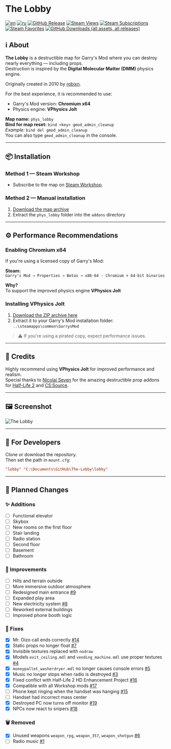 
# The Lobby

[![en][lang_en]](README.md)
[![ru][lang_ru]](README-RU.md)
[![GitHub Release][version_map]][latest_release]
[![Steam Views][steamviews]][steam_workshop]
[![Steam Subscriptions][steamsub]][steam_workshop]
[![Steam Favorites][steamfav]][steam_workshop]
[![GitHub Downloads (all assets, all releases)][downloads]][all_releases]

## ℹ️ About

**The Lobby** is a destructible map for Garry's Mod where you can destroy nearly everything — including props.  
Destruction is inspired by the **Digital Molecular Matter (DMM)** physics engine.

Originally created in 2010 by [robixn][robixn_showcase_physlobby].

For the best experience, it is recommended to use:
- Garry's Mod version: **Chromium x64**
- Physics engine: **VPhysics Jolt**

**Map name:** `phys_lobby`  
**Bind for map reset:** `bind <key> gmod_admin_cleanup`  
*Example:* `bind del gmod_admin_cleanup`  
You can also type `gmod_admin_cleanup` in the console.

---

## 📦 Installation

### Method 1 — Steam Workshop

- Subscribe to the map on [Steam Workshop][steam_workshop].

### Method 2 — Manual installation

1. [Download the map archive][download_latest_map]
2. Extract the `phys_lobby` folder into the `addons` directory

---

## ⚙️ Performance Recommendations

### Enabling Chromium x64

If you're using a licensed copy of Garry's Mod:

**Steam:**  
`Garry's Mod → Properties → Betas → x86-64 - Chromium + 64-bit binaries`

**Why?**  
To support the improved physics engine **VPhysics Jolt**

### Installing VPhysics Jolt

1. [Download the ZIP archive here][vphysics_gmod_build]
2. Extract it to your Garry's Mod installation folder:  
   `..\steamapps\common\GarrysMod`

> ⚠️ If you're using a pirated copy, expect performance issues.

---

## 🙏 Credits

Highly recommend using **VPhysics Jolt** for improved performance and realism.  
Special thanks to [Nicolai Seven][author_nicolai] for the amazing destructible prop addons for [Half-Life 2][author_nicolai_hl2] and [CS:Source][author_nicolai_css].

---

## 🖼️ Screenshot

![The Lobby][phys_lobby_compare]

---

## 🔧 For Developers

Clone or download the repository.  
Then set the path in `mount.cfg`:

```cfg
"lobby" "C:\Documents\GitHub\The-Lobby\lobby"
```

---

## 📝 Planned Changes

### ✨ Additions

- [ ] Functional elevator  
- [ ] Skybox  
- [ ] New rooms on the first floor  
- [ ] Stair landing  
- [ ] Radio station  
- [ ] Second floor  
- [ ] Basement  
- [ ] Bathroom  

### 🔧 Improvements

- [ ] Hills and terrain outside  
- [ ] More immersive outdoor atmosphere  
- [ ] Redesigned main entrance [#9]  
- [ ] Expanded play area  
- [ ] New electricity system [#8]  
- [ ] Reworked external buildings  
- [ ] Improved phone booth logic  

### 🐛 Fixes

- [x] Mr. Oizo call ends correctly [#14]  
- [x] Static props no longer float [#7]  
- [x] Invisible textures replaced with `nodraw`  
- [x] Models `exit_ceiling.mdl` and `vending_machine.mdl` use proper textures [#4]  
- [x] `moneypallet_washerdryer.mdl` no longer causes console errors [#5]  
- [x] Music no longer stops when radio is destroyed [#3]  
- [x] Fixed conflict with Half-Life 2 HD Enhancement Project [#16]  
- [x] Compatible with all Workshop mods [#17]  
- [ ] Phone kept ringing when the handset was hanging [#15]  
- [ ] Handset had incorrect mass center  
- [x] Destroyed PC now turns off monitor [#19]  
- [x] NPCs now react to snipers [#18]  

### 🗑️ Removed

- [x] Unused weapons `weapon_rpg`, `weapon_357`, `weapon_shotgun` [#6]  
- [ ] Radio music [#1]  

<!-- shields.io -->
[lang_en]: https://img.shields.io/badge/lang-English%20%F0%9F%87%AC%F0%9F%87%A7-white
[lang_ru]: https://img.shields.io/badge/%D1%8F%D0%B7%D1%8B%D0%BA-%D0%A0%D1%83%D1%81%D1%81%D0%BA%D0%B8%D0%B9%20%F0%9F%87%B7%F0%9F%87%BA-white
[latest_release]: https://github.com/boxden/The-Lobby/releases/tag/v1.0.1
[all_releases]: https://github.com/boxden/The-Lobby/releases
[version_map]: https://img.shields.io/github/v/release/boxden/The-Lobby
[steamviews]: https://img.shields.io/steam/views/2886996246
[steamsub]: https://img.shields.io/steam/subscriptions/2886996246
[steamfav]: https://img.shields.io/steam/favorites/2886996246
[downloads]: https://img.shields.io/github/downloads/boxden/The-Lobby/total

<!-- Links -->
[robixn_showcase_physlobby]: https://www.youtube.com/watch?v=N7MYttLnHpA
[steam_workshop]: https://steamcommunity.com/sharedfiles/filedetails/?id=2886996246
[phys_lobby_compare]: https://all-mods.ru/wp-content/uploads/2022/11/phys_lobby.gif
[vphysics_gmod_build]: https://github.com/misyltoad/VPhysics-Jolt/releases/download/0.20/vphysics_jolt_0.20_gmod_win64.zip
[download_latest_map]: https://github.com/boxden/The-Lobby/releases/download/v1.0.1/the_lobby_2886996246.7z
[author_nicolai]: https://steamcommunity.com/id/nicolai_seven
[author_nicolai_hl2]: https://steamcommunity.com/sharedfiles/filedetails/?id=767948098
[author_nicolai_css]: https://steamcommunity.com/sharedfiles/filedetails/?id=2701419409

<!-- Issues -->
[#1]: https://github.com/boxden/The-Lobby/issues/1
[#3]: https://github.com/boxden/The-Lobby/issues/3
[#4]: https://github.com/boxden/The-Lobby/issues/4
[#5]: https://github.com/boxden/The-Lobby/issues/5
[#6]: https://github.com/boxden/The-Lobby/issues/6
[#7]: https://github.com/boxden/The-Lobby/issues/7
[#8]: https://github.com/boxden/The-Lobby/issues/8
[#9]: https://github.com/boxden/The-Lobby/issues/9
[#14]: https://github.com/boxden/The-Lobby/issues/14
[#15]: https://github.com/boxden/The-Lobby/issues/15
[#16]: https://github.com/boxden/The-Lobby/issues/16
[#17]: https://github.com/boxden/The-Lobby/issues/17
[#18]: https://github.com/boxden/The-Lobby/issues/18
[#19]: https://github.com/boxden/The-Lobby/issues/19
